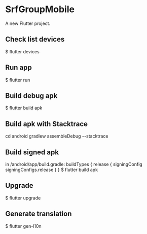 # SrfGroupMobile

A new Flutter project.

## Check list devices
$ flutter devices

## Run app 
$ flutter run

## Build debug apk
$ flutter build apk

## Build apk with Stacktrace
cd android
gradlew assembleDebug --stacktrace

## Build signed apk
in /android/app/build.gradle: 
    buildTypes {
           release {
               signingConfig signingConfigs.release
           }
       }
$ flutter build apk

## Upgrade
$ flutter upgrade

## Generate translation
$ flutter gen-l10n
